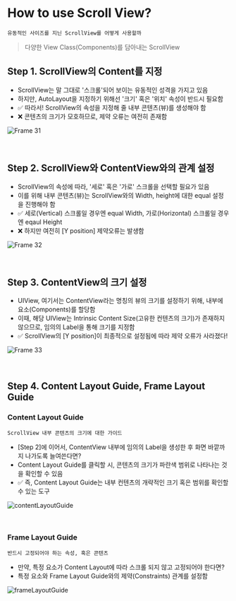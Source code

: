 # How to use Scroll View?
`유동적인 사이즈를 지닌 ScrollView를 어떻게 사용할까`
> 다양한 View Class(Components)를 담아내는 ScrollView

## Step 1. ScrollView의 Content를 지정 
- ScrollView는 말 그대로 '스크롤'되어 보이는 유동적인 성격을 가지고 있음
- 하지만, AutoLayout을 지정하기 위해선 '크기' 혹은 '위치' 속성이 반드시 필요함
- ✅ 따라서! ScrollView의 속성을 지정해 줄 내부 콘텐츠(뷰)를 생성해야 함
- ❌ 콘텐츠의 크기가 모호하므로, 제약 오류는 여전히 존재함

![Frame 31](https://github.com/onthelots/iOS-Learning/assets/107039500/de3d1e27-73cf-4e9b-99d1-5a68169444b4)

<br> 

## Step 2. ScrollView와 ContentView와의 관계 설정
- ScrollView의 속성에 따라, '세로' 혹은 '가로' 스크롤을 선택할 필요가 있음
- 이를 위해 내부 콘텐츠(뷰)는 ScrollView와의 Width, height에 대한 equal 설정을 진행해야 함
- ✅ 세로(Vertical) 스크롤일 경우엔 equal Width, 가로(Horizontal) 스크롤일 경우엔 eqaul Height
- ❌ 하지만 여전히 [Y position] 제약오류는 발생함

![Frame 32](https://github.com/onthelots/iOS-Learning/assets/107039500/752514d2-148b-4976-b79f-afbd50133829)

<br> 

## Step 3. ContentView의 크기 설정
- UIView, 여기서는 ContentView라는 명칭의 뷰의 크기를 설정하기 위해, 내부에 요소(Components)를 할당함
- 이때, 해당 UIView는 Intrinsic Content Size(고유한 컨텐츠의 크기)가 존재하지 않으므로, 임의의 Label을 통해 크기를 지정함
- ✅ ScrollView의 [Y position]이 최종적으로 설정됨에 따라 제약 오류가 사라졌다! 

![Frame 33](https://github.com/onthelots/iOS-Learning/assets/107039500/f6f3142a-c7cd-4deb-8e63-6f600ba9d134)

<br> 


## Step 4. Content Layout Guide, Frame Layout Guide

### Content Layout Guide
`ScrollView 내부 콘텐츠의 크기에 대한 가이드`
- [Step 2]에 이어서, ContentView 내부에 임의의 Label을 생성한 후 화면 바깥까지 나가도록 늘여쓴다면?
- Content Layout Guide를 클릭할 시, 콘텐츠의 크기가 파란색 범위로 나타나는 것을 확인할 수 있음
- ✅ 즉, Content Layout Guide는 내부 컨텐츠의 개략적인 크기 혹은 범위를 확인할 수 있는 도구

![contentLayoutGuide](https://github.com/onthelots/iOS-Learning/assets/107039500/2195ceaa-496c-466c-8547-2af16f6b93b6)


<br> 

### Frame Layout Guide
`반드시 고정되어야 하는 속성, 혹은 콘텐츠`
- 만약, 특정 요소가 Content Layout에 따라 스크롤 되지 않고 고정되어야 한다면?
- 특정 요소와 Frame Layout Guide와의 제약(Constraints) 관계를 설정함

![frameLayoutGuide](https://github.com/onthelots/iOS-Learning/assets/107039500/d7d5ffdb-606a-4f24-b282-5af500500ee1)

